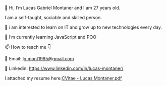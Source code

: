 👋 Hi, I’m Lucas Gabriel Montaner and I am 27 years old.

I am a self-taught, sociable and skilled person.

👀 i am interested to learn on IT and grow up to new technologies every day.

🌱 I’m currently learning JavaScript and POO

📫 How to reach me 👇

📧 Email: lg.mont1995@gmail.com

📌 Linkedin: https://www.linkedin.com/in/lucas-montaner/

I attached my resume here:[CVitae - Lucas Montaner.pdf](https://github.com/lukitas95/lukitas95/files/9529588/CVitae.-.Lucas.Montaner.pdf)

